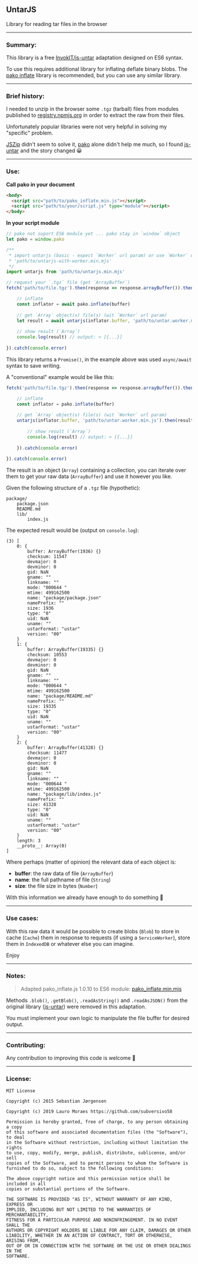 ## UntarJS

Library for reading tar files in the browser

-----

### Summary:

This library is a free [InvokIT/js-untar](https://github.com/InvokIT/js-untar) adaptation designed on ES6 syntax.

To use this requires additional library for inflating deflate binary blobs. The [pako inflate](https://github.com/nodeca/pako/blob/master/dist/pako_inflate.min.js) library is recommended, but you can use any similar library.

-----

### Brief history:

I needed to unzip in the browser some `.tgz` (tarball) files from modules published to [registry.npmjs.org](https://registry.npmjs.org) in order to extract the raw from their files.

Unfortunately popular libraries were not very helpful in solving my "specific" problem.

[JSZip](https://github.com/Stuk/jszip) didn't seem to solve it, [pako](https://github.com/nodeca/pako) alone didn't help me much, so I found [js-untar](https://github.com/InvokIT/js-untar) and the story changed 😀

-----

### Use:

**Call pako in your document**

```html
<body>
  <script src="path/to/pako_inflate.min.js"></script>
  <script src="path/to/your/script.js" type="module"></script>
</body>
```

**In your script module**
```javascript
// pako not suport ES6 module yet ... pako stay in `window` object
let pako = window.pako

/**
 * import untarjs (basic - expect `Worker` url param) or use `Worker` with `Blob` version
 * 'path/to/untarjs-with-worker.min.mjs'
 */
import untarjs from 'path/to/untarjs.min.mjs'

// request your `.tgz` file (get `ArrayBuffer`)
fetch('path/to/file.tgz').then(response => response.arrayBuffer()).then(async buffer => {

    // inflate
    const inflator = await pako.inflate(buffer)
    
    // get `Array` object(s) file(s) (wit `Worker` url param)
    let result = await untarjs(inflator.buffer, 'path/to/untar.worker.min.js')
    
    // show result (`Array`)
    console.log(result) // output: > [{...}]
    
}).catch(console.error)
```

This library returns a `Promise()`, in the example above was used `async/await` syntax to save writing.

A "conventional" example would be like this:

```javascript
fetch('path/to/file.tgz').then(response => response.arrayBuffer()).then(buffer => {

    // inflate
    const inflator = pako.inflate(buffer)
    
    // get `Array` object(s) file(s) (wit `Worker` url param)
    untarjs(inflator.buffer, 'path/to/untar.worker.min.js').then(result => {
    
        // show result (`Array`)
        console.log(result) // output: > [{...}]
        
    }).catch(console.error)
    
}).catch(console.error)
```

The result is an object (`Array`) containing a collection, you can iterate over them to get your raw data (`ArrayBuffer`) and use it however you like.


Given the following structure of a `.tgz` file (hypothetic):

```none
package/
    package.json
    README.md
    lib/
        index.js
```

The expected result would be (output on `console.log`):

```console
(3) [
    0: {
        buffer: ArrayBuffer(1936) {}
        checksum: 11547
        devmajor: 0
        devminor: 0
        gid: NaN
        gname: ""
        linkname: ""
        mode: "000644 "
        mtime: 499162500
        name: "package/package.json"
        namePrefix: ""
        size: 1936
        type: "0"
        uid: NaN
        uname: ""
        ustarFormat: "ustar"
        version: "00"
    }
    1: {
        buffer: ArrayBuffer(19335) {}
        checksum: 10553
        devmajor: 0
        devminor: 0
        gid: NaN
        gname: ""
        linkname: ""
        mode: "000644 "
        mtime: 499162500
        name: "package/README.md"
        namePrefix: ""
        size: 19335
        type: "0"
        uid: NaN
        uname: ""
        ustarFormat: "ustar"
        version: "00"
    }
    2: {
        buffer: ArrayBuffer(41328) {}
        checksum: 11477
        devmajor: 0
        devminor: 0
        gid: NaN
        gname: ""
        linkname: ""
        mode: "000644 "
        mtime: 499162500
        name: "package/lib/index.js"
        namePrefix: ""
        size: 41328
        type: "0"
        uid: NaN
        uname: ""
        ustarFormat: "ustar"
        version: "00"
    }
    length: 3
    __proto__: Array(0)
]
```

Where perhaps (matter of opinion) the relevant data of each object is:

* **buffer**: the raw data of file (`ArrayBuffer`)
* **name**: the full pathname of file (`String`)
* **size**: the file size in bytes (`Number`)

With this information we already have enough to do something 🤔

-----


### Use cases:

With this raw data it would be possible to create blobs (`Blob`) to store in cache (`Cache`) them in response to requests (if using a `ServiceWorker`), store them in `IndexedDB` or whatever else you can imagine.

Enjoy

-----

### Notes:

> Adapted pako_inflate.js 1.0.10 to ES6 module: [pako_inflate.min.mjs](https://gist.github.com/subversivo58/59433c016b06f17f20545fb8cc7f88b3)

Methods `.blob()`, `.getBlob()`, `.readAsString()` and `.readAsJSON()` from the original library ([js-untar](https://github.com/InvokIT/js-untar)) were removed in this adaptation.

You must implement your own logic to manipulate the file buffer for desired output.

-----

### Contributing:

Any contribution to improving this code is welcome 🎊

-----

### License:

```license
MIT License

Copyright (c) 2015 Sebastian Jørgensen

Copyright (c) 2019 Lauro Moraes https://github.com/subversivo58

Permission is hereby granted, free of charge, to any person obtaining a copy
of this software and associated documentation files (the "Software"), to deal
in the Software without restriction, including without limitation the rights
to use, copy, modify, merge, publish, distribute, sublicense, and/or sell
copies of the Software, and to permit persons to whom the Software is
furnished to do so, subject to the following conditions:

The above copyright notice and this permission notice shall be included in all
copies or substantial portions of the Software.

THE SOFTWARE IS PROVIDED "AS IS", WITHOUT WARRANTY OF ANY KIND, EXPRESS OR
IMPLIED, INCLUDING BUT NOT LIMITED TO THE WARRANTIES OF MERCHANTABILITY,
FITNESS FOR A PARTICULAR PURPOSE AND NONINFRINGEMENT. IN NO EVENT SHALL THE
AUTHORS OR COPYRIGHT HOLDERS BE LIABLE FOR ANY CLAIM, DAMAGES OR OTHER
LIABILITY, WHETHER IN AN ACTION OF CONTRACT, TORT OR OTHERWISE, ARISING FROM,
OUT OF OR IN CONNECTION WITH THE SOFTWARE OR THE USE OR OTHER DEALINGS IN THE
SOFTWARE.
```
